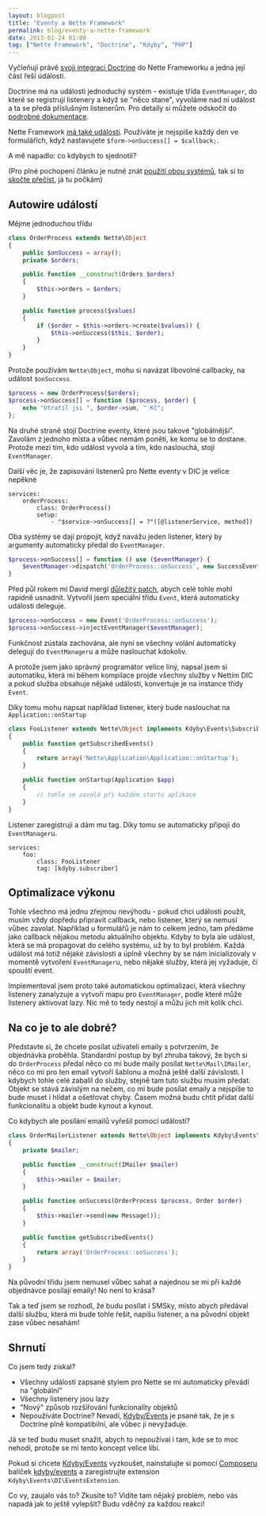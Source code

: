 ```yaml
---
layout: blogpost
title: "Eventy a Nette Framework"
permalink: blog/eventy-a-nette-framework
date: 2013-01-24 01:00
tag: ["Nette Framework", "Doctrine", "Kdyby", "PHP"]
---
```


Vyčleňuji právě [svoji integraci Doctrine](https://github.com/kdyby/doctrine) do Nette Frameworku a jedna její část řeší údálosti.

Doctrine má na události jednoduchý systém - existuje třída `EventManager`, do které se registrují listenery a když se "něco stane", vyvoláme nad ní událost a ta se předá příslušným listenerům. Pro detaily si můžete odskočit do [podrobné dokumentace](http://docs.doctrine-project.org/en/latest/reference/events.html).

Nette Framework [má také události](http://doc.nette.org/cs/php-language-enhancements#toc-udalosti). Používáte je nejspíše každý den ve formulářích, když nastavujete `$form->onSuccess[] = $callback;`.

A mě napadlo: co kdybych to sjednotil?

(Pro plné pochopení článku je nutné znát [použití obou systémů](http://doc.nette.org/cs/php-language-enhancements#toc-udalosti), tak si to [skočte přečíst](http://docs.doctrine-project.org/en/latest/reference/events.html), já tu počkám)

<!--more-->
## Autowire událostí

Mějme jednoduchou třídu

~~~ php
class OrderProcess extends Nette\Object
{
	public $onSuccess = array();
	private $orders;

	public function __construct(Orders $orders)
	{
		$this->orders = $orders;
	}

	public function process($values)
	{
		if ($order = $this->orders->create($values)) {
			$this->onSuccess($this, $order);
		}
	}
}
~~~

Protože používám `Nette\Object`, mohu si navázat libovolné callbacky, na událost `$onSuccess`.

~~~ php
$process = new OrderProcess($orders);
$process->onSuccess[] = function ($process, $order) {
	echo "Utratil jsi ", $order->sum, " Kč";
};
~~~

Na druhé straně stojí Doctrine eventy, které jsou takové "globálnější". Zavolám z jednoho místa a vůbec nemám ponětí, ke komu se to dostane. Protože mezi tím, kdo událost vyvolá a tím, kdo naslouchá, stojí `EventManager`.

Další věc je, že zapisování listenerů pro Nette eventy v DIC je velice nepěkné

~~~ neon
services:
	orderProcess:
		class: OrderProcess()
		setup:
			- "$service->onSuccess[] = ?"([@listenerService, method])
~~~

Oba systémy se dají propojit, když navážu jeden listener, který by argumenty automaticky předal do `EventManager`.

~~~ php
$process->onSuccess[] = function () use ($eventManager) {
	$eventManager->dispatch('OrderProcess::onSuccess', new SuccessEventArgs(func_get_args()));
}
~~~

Před půl rokem mi David mergl [důležitý patch](https://github.com/nette/nette/pull/730), abych celé tohle mohl rapidně usnadnit. Vytvořil jsem speciální třídu `Event`, která automaticky události deleguje.

~~~ php
$process->onSuccess = new Event('OrderProcess::onSuccess');
$process->onSuccess->injectEventManager($eventManager);
~~~

Funkčnost zústala zachována, ale nyní se všechny volání automaticky delegují do `EventManager`u a může naslouchat kdokoliv.

A protože jsem jako správný programátor velice líný, napsal jsem si automatiku, která mi během kompilace projde všechny služby v Nettím DIC a pokud služba obsahuje nějaké události, konvertuje je na instance třídy `Event`.

Díky tomu mohu napsat například listener, který bude naslouchat na `Application::onStartup`

~~~ php
class FooListener extends Nette\Object implements Kdyby\Events\Subscriber
{
	public function getSubscribedEvents()
	{
		return array('Nette\Application\Application::onStartup');
	}

	public function onStartup(Application $app)
	{
		// tohle se zavolá při každém startu aplikace
	}
}
~~~

Listener zaregistruji a dám mu tag. Díky tomu se automaticky připojí do `EventManager`u.

~~~ neon
services:
	foo:
		class: FooListener
		tag: [kdyby.subscriber]
~~~


## Optimalizace výkonu

Tohle všechno má jednu zřejmou nevýhodu - pokud chci události použít, musím vždy dopředu připravit callback, nebo listener, který se nemusí vůbec zavolat. Například u formulářů je nám to celkem jedno, tam předáme jako callback nějakou metodu aktuálního objektu. Kdyby to byla ale událost, která se má propagovat do celého systému, už by to byl problém. Každá událost má totiž nějaké závislosti a úplně všechny by se nám inicializovaly v momentě vytvoření `EventManager`u, nebo nějaké služby, která jej vyžaduje, či spouští event.

Implementoval jsem proto také automatickou optimalizaci, která všechny listenery zanalyzuje a vytvoří mapu pro `EventManager`, podle které může listenery aktivovat lazy. Nic mě to tedy nestojí a můžu jich mít kolik chci.


## Na co je to ale dobré?


Představte si, že chcete posílat uživateli emaily s potvrzením, že objednávka proběhla. Standardní postup by byl zhruba takový, že bych si do `OrderProcess` předal něco co mi bude maily posílat `Nette\Mail\IMailer`, něco co mi pro ten email vytvoří šablonu a možná ještě další závislosti. I kdybych tohle celé zabalil do služby, stejně tam tuto službu musím předat. Objekt se stává závislým na nečem, co mi bude posílat emaily a nejspíše to bude muset i hlídat a ošetřovat chyby. Časem možná budu chtít přidat další funkcionalitu a objekt bude kynout a kynout.

Co kdybych ale posílání emailů vyřešil pomocí události?

~~~ php
class OrderMailerListener extends Nette\Object implements Kdyby\Events\Subscriber
{
	private $mailer;

	public function __construct(IMailer $mailer)
	{
		$this->mailer = $mailer;
	}

	public function onSuccess(OrderProcess $process, Order $order)
	{
		$this->mailer->send(new Message());
	}

	public function getSubscribedEvents()
	{
		return array('OrderProcess::onSuccess');
	}
}
~~~

Na původní třídu jsem nemusel vůbec sahat a najednou se mi při každé objednávce posílají emaily! No není to krása?

Tak a teď jsem se rozhodl, že budu posílat i SMSky, místo abych předával další službu, která mi bude tohle řešit, napíšu listener, a na původní objekt zase vůbec nesahám!


## Shrnutí

Co jsem tedy získal?

- Všechny události zapsané stylem pro Nette se mi automaticky převádí na "globální"
- Všechny listenery jsou lazy
- "Nový" způsob rozšiřování funkcionality objektů
- Nepoužíváte Doctrine? Nevadí, [Kdyby/Events](https://github.com/kdyby/events) je psané tak, že je s Doctrine plně kompatibilní, ale vůbec ji nevyžaduje.

Já se teď budu muset snažit, abych to nepoužíval i tam, kde se to moc nehodí, protože se mi tento koncept velice líbí.

Pokud si chcete [Kdyby/Events](https://github.com/kdyby/events) vyzkoušet, nainstalujte si pomocí [Composeru](http://getcomposer.org/) balíček [kdyby/events](https://packagist.org/packages/kdyby/events) a zaregistrujte extension `Kdyby\Events\DI\EventsExtension`.

Co vy, zaujalo vás to? Zkusíte to? Vidíte tam nějaký problém, nebo vás napadá jak to ještě vylepšit? Budu vděčný za každou reakci!

